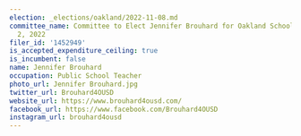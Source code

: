 ```yaml
---
election: _elections/oakland/2022-11-08.md
committee_name: Committee to Elect Jennifer Brouhard for Oakland School Board District
  2, 2022
filer_id: '1452949'
is_accepted_expenditure_ceiling: true
is_incumbent: false
name: Jennifer Brouhard
occupation: Public School Teacher
photo_url: Jennifer Brouhard.jpg
twitter_url: Brouhard4OUSD
website_url: https://www.brouhard4ousd.com/
facebook_url: https://www.facebook.com/Brouhard4OUSD
instagram_url: brouhard4ousd
---
```

